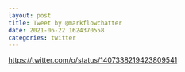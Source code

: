 ```yaml
--- 
layout: post 
title: Tweet by @markflowchatter 
date: 2021-06-22 1624370558 
categories: twitter 
--- 
```

https://twitter.com/o/status/1407338219423809541
